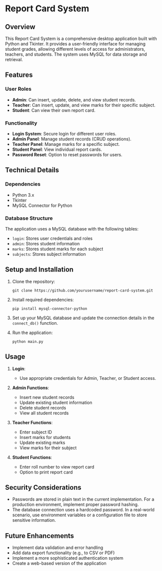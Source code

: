 # Report Card System

## Overview
This Report Card System is a comprehensive desktop application built with Python and Tkinter. It provides a user-friendly interface for managing student grades, allowing different levels of access for administrators, teachers, and students. The system uses MySQL for data storage and retrieval.

## Features

### User Roles
- **Admin**: Can insert, update, delete, and view student records.
- **Teacher**: Can insert, update, and view marks for their specific subject.
- **Student**: Can view their own report card.

### Functionality
- **Login System**: Secure login for different user roles.
- **Admin Panel**: Manage student records (CRUD operations).
- **Teacher Panel**: Manage marks for a specific subject.
- **Student Panel**: View individual report cards.
- **Password Reset**: Option to reset passwords for users.

## Technical Details

### Dependencies
- Python 3.x
- Tkinter
- MySQL Connector for Python

### Database Structure
The application uses a MySQL database with the following tables:
- `login`: Stores user credentials and roles
- `admin`: Stores student information
- `marks`: Stores student marks for each subject
- `subjects`: Stores subject information

## Setup and Installation

1. Clone the repository:
   ```
   git clone https://github.com/yourusername/report-card-system.git
   ```

2. Install required dependencies:
   ```
   pip install mysql-connector-python
   ```

3. Set up your MySQL database and update the connection details in the `connect_db()` function.

4. Run the application:
   ```
   python main.py
   ```

## Usage

1. **Login**: 
   - Use appropriate credentials for Admin, Teacher, or Student access.

2. **Admin Functions**:
   - Insert new student records
   - Update existing student information
   - Delete student records
   - View all student records

3. **Teacher Functions**:
   - Enter subject ID
   - Insert marks for students
   - Update existing marks
   - View marks for their subject

4. **Student Functions**:
   - Enter roll number to view report card
   - Option to print report card

## Security Considerations

- Passwords are stored in plain text in the current implementation. For a production environment, implement proper password hashing.
- The database connection uses a hardcoded password. In a real-world scenario, use environment variables or a configuration file to store sensitive information.

## Future Enhancements

- Implement data validation and error handling
- Add data export functionality (e.g., to CSV or PDF)
- Implement a more sophisticated authentication system
- Create a web-based version of the application
